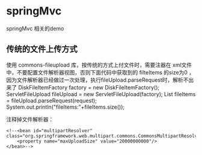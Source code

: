 # springMvc
springMvc 相关的demo
## 传统的文件上传方式
使用 commons-fileupload 库，按传统的方式上付文件时，需要注器在 xml文件中，不要配置文件解析器视图，否则下面代码中获取到的 filteItems 的size为0 ，因为文件解析器已经做过一次处理，执行fileUpload.parseRequest时，解析不出来了
DiskFileItemFactory factory = new DiskFileItemFactory();
ServletFileUpload fileUpload = new ServletFileUpload(factory);
List<FileItem> fileItems = fileUpload.parseRequest(request);
System.out.println("fileItems:"+fileItems.size());
  
  注释掉文件解析器：
  <!-- 文件解析器的名字必须是 multipartResolver-->
    <!--<bean id="multipartResolver" class="org.springframework.web.multipart.commons.CommonsMultipartResolver">
        <property name="maxUploadSize" value="20000000000"/>
    </bean>-->
